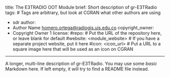 title: The E3TRADIO OOT Module
brief: Short description of gr-E3TRadio
tags: # Tags are arbitrary, but look at CGRAN what other authors are using
  - sdr
author:
  - Author Name <homero.ortega@radiogis.uis.edu.co>
copyright_owner:
  - Copyright Owner 1
license:
#repo: # Put the URL of the repository here, or leave blank for default
#website: <module_website> # If you have a separate project website, put it here
#icon: <icon_url> # Put a URL to a square image here that will be used as an icon on CGRAN
---
A longer, multi-line description of gr-E3TRadio.
You may use some *basic* Markdown here.
If left empty, it will try to find a README file instead.

